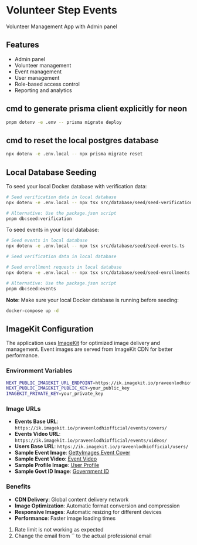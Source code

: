 # Volunteer Step Events
Volunteer Management App with Admin panel

## Features

- Admin panel
- Volunteer management
- Event management
- User management
- Role-based access control
- Reporting and analytics


## cmd to generate prisma client explicitly for neon

```bash
pnpm dotenv -e .env -- prisma migrate deploy
```

## cmd to reset the local postgres database
```bash
npx dotenv -e .env.local -- npx prisma migrate reset
```

## Local Database Seeding

To seed your local Docker database with verification data:

```bash
# Seed verification data in local database
npx dotenv -e .env.local -- npx tsx src/database/seed/seed-verification.ts

# Alternative: Use the package.json script
pnpm db:seed:verification
```

To seed events in your local database:

```bash
# Seed events in local database
npx dotenv -e .env.local -- npx tsx src/database/seed/seed-events.ts

# Seed verification data in local database

# Seed enrollment requests in local database
npx dotenv -e .env.local -- npx tsx src/database/seed/seed-enrollments.ts

# Alternative: Use the package.json script
pnpm db:seed:events
```

**Note**: Make sure your local Docker database is running before seeding:
```bash
docker-compose up -d
```

## ImageKit Configuration

The application uses [ImageKit](https://imagekit.io/) for optimized image delivery and management. Event images are served from ImageKit CDN for better performance.

### Environment Variables
```bash
NEXT_PUBLIC_IMAGEKIT_URL_ENDPOINT=https://ik.imagekit.io/praveenlodhiofficial
NEXT_PUBLIC_IMAGEKIT_PUBLIC_KEY=your_public_key
IMAGEKIT_PRIVATE_KEY=your_private_key
```

### Image URLs
- **Events Base URL**: `https://ik.imagekit.io/praveenlodhiofficial/events/covers/`
- **Events Video URL**: `https://ik.imagekit.io/praveenlodhiofficial/events/videos/`
- **Users Base URL**: `https://ik.imagekit.io/praveenlodhiofficial/users/`
- **Sample Event Image**: [GettyImages Event Cover](https://ik.imagekit.io/praveenlodhiofficial/events/covers/GettyImages-2150511667_qOTkTK4gjB.webp?updatedAt=1756216640045)
- **Sample Event Video**: [Event Video](https://ik.imagekit.io/praveenlodhiofficial/events/videos/event-video_78RaIcuDn.mp4?updatedAt=1756424686119)
- **Sample Profile Image**: [User Profile](https://ik.imagekit.io/praveenlodhiofficial/users/profile/profile_nQkcdEiM1.webp?updatedAt=1756423316001)
- **Sample Govt ID Image**: [Government ID](https://ik.imagekit.io/praveenlodhiofficial/users/gov-id/govt-id_hTp9DNNv8.webp?updatedAt=1756423306534)

### Benefits
- **CDN Delivery**: Global content delivery network
- **Image Optimization**: Automatic format conversion and compression
- **Responsive Images**: Automatic resizing for different devices
- **Performance**: Faster image loading times

<!-- Issue to be fixed later -->

1. Rate limit is not working as expected
2. Change the email from `` to the actual professional email